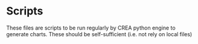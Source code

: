 # Scripts
These files are scripts to be run regularly by CREA python engine to generate charts. These should be self-sufficient (i.e. not rely on local files)


